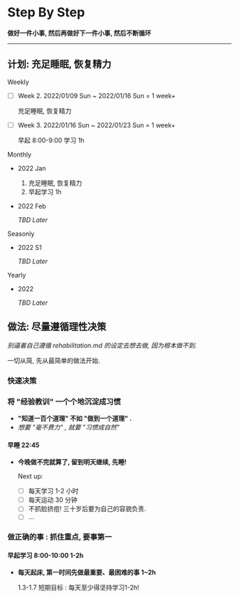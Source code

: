 # Step By Step

**做好一件小事, 然后再做好下一件小事, 然后不断循环**

---

## 计划: 充足睡眠, 恢复精力

Weekly

-   [ ] Week 2. 2022/01/09 Sun ~ 2022/01/16 Sun = 1 week+

    充足睡眠, 恢复精力

-   [ ] Week 3. 2022/01/16 Sun ~ 2022/01/23 Sun = 1 week+

    早起 8:00-9:00 学习 1h

Monthly

-   2022 Jan

    1. 充足睡眠, 恢复精力
    2. 早起学习 1h

-   2022 Feb

    _TBD Later_

Seasonly

-   2022 S1

    _TBD Later_

Yearly

-   2022

    _TBD Later_

## 做法: 尽量遵循理性决策

_别逼着自己遵循 rehabilitation.md 的设定去想去做, 因为根本做不到._

一切从简, 先从最简单的做法开始.

### 快速决策

### 将 "经验教训" 一个个地沉淀成习惯

-   **"知道一百个道理" 不如 "做到一个道理" .**
-   _想要 "毫不费力" , 就要 "习惯成自然"_

#### 早睡 22:45

-   **今晚做不完就算了, 留到明天继续, 先睡!**

    Next up:

    - [ ] 每天学习 1-2 小时
    - [ ] 每天运动 30 分钟
    - [ ] 不抓脸挤痘! 三十岁后要为自己的容貌负责.
    - [ ] …

### 做正确的事 : **抓住重点, 要事第一**

#### 早起学习 8:00-10:00 1-2h

-   **每天起床, 第一时间先做最重要、最困难的事 1~2h**

    1.3-1.7 短期目标 : 每天至少得坚持学习1-2h!
